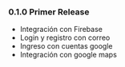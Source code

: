### 0.1.0 Primer Release
* Integración con Firebase
* Login y registro con correo
* Ingreso con cuentas google
* Integración con google maps
